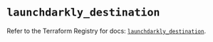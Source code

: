 # `launchdarkly_destination`

Refer to the Terraform Registry for docs: [`launchdarkly_destination`](https://registry.terraform.io/providers/launchdarkly/launchdarkly/2.21.0/docs/resources/destination).
